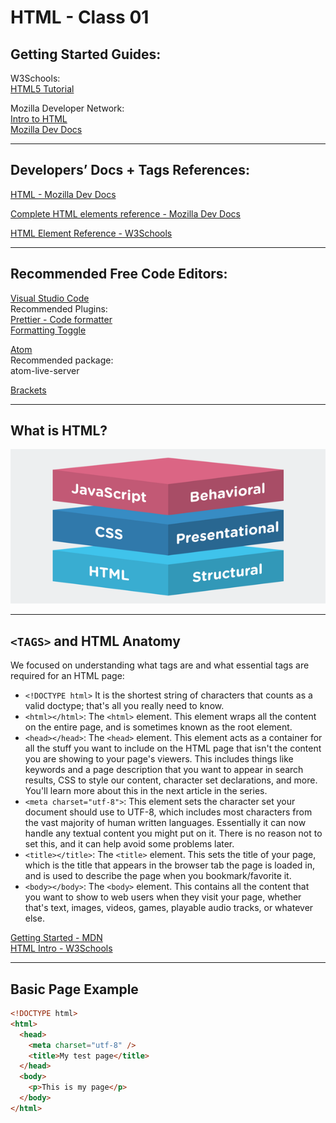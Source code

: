 # HTML - Class 01

## Getting Started Guides:

W3Schools:  
[HTML5 Tutorial](https://www.w3schools.com/html/default.asp)

Mozilla Developer Network:  
[Intro to HTML](https://developer.mozilla.org/en-US/docs/Learn/Getting_started_with_the_web)  
[Mozilla Dev Docs](https://developer.mozilla.org/en-US/docs/Learn/HTML/Introduction_to_HTML)

---

## Developers’ Docs + Tags References:

[HTML - Mozilla Dev Docs](https://developer.mozilla.org/en-US/docs/Web/HTML)

[Complete HTML elements reference - Mozilla Dev Docs](https://developer.mozilla.org/en-US/docs/Web/HTML/Element)

[HTML Element Reference - W3Schools](https://www.w3schools.com/tags/default.asp)

---

## Recommended Free Code Editors:

[Visual Studio Code](https://code.visualstudio.com/)  
Recommended Plugins:  
[Prettier - Code formatter](https://marketplace.visualstudio.com/items?itemName=esbenp.prettier-vscode)  
[Formatting Toggle](https://marketplace.visualstudio.com/items?itemName=tombonnike.vscode-status-bar-format-toggle)

[Atom](https://atom.io/)  
Recommended package:  
atom-live-server

[Brackets](http://brackets.io/)

---

## What is HTML?

![alt text](https://github.com/ng-peter/eq-html/raw/master/class01/html-css-js-stack.png "Modern Web Stack")

---

## `<TAGS>` and HTML Anatomy

We focused on understanding what tags are and what essential tags are required for an HTML page:

- `<!DOCTYPE html>` It is the shortest string of characters that counts as a valid doctype; that's all you really need to know.
- `<html></html>`: The `<html>` element. This element wraps all the content on the entire page, and is sometimes known as the root element.
- `<head></head>`: The `<head>` element. This element acts as a container for all the stuff you want to include on the HTML page that isn't the content you are showing to your page's viewers. This includes things like keywords and a page description that you want to appear in search results, CSS to style our content, character set declarations, and more. You'll learn more about this in the next article in the series.
- `<meta charset="utf-8">`: This element sets the character set your document should use to UTF-8, which includes most characters from the vast majority of human written languages. Essentially it can now handle any textual content you might put on it. There is no reason not to set this, and it can help avoid some problems later.
- `<title></title>`: The `<title>` element. This sets the title of your page, which is the title that appears in the browser tab the page is loaded in, and is used to describe the page when you bookmark/favorite it.
- `<body></body>`: The `<body>` element. This contains all the content that you want to show to web users when they visit your page, whether that's text, images, videos, games, playable audio tracks, or whatever else.

[Getting Started - MDN](https://developer.mozilla.org/en-US/docs/Learn/HTML/Introduction_to_HTML/Getting_started)  
[HTML Intro - W3Schools](https://www.w3schools.com/html/html_intro.asp)

---

## Basic Page Example

```html
<!DOCTYPE html>
<html>
  <head>
    <meta charset="utf-8" />
    <title>My test page</title>
  </head>
  <body>
    <p>This is my page</p>
  </body>
</html>
```
